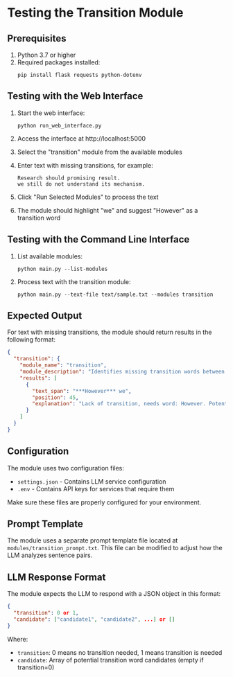 # Testing the Transition Module

## Prerequisites

1. Python 3.7 or higher
2. Required packages installed:
   ```
   pip install flask requests python-dotenv
   ```

## Testing with the Web Interface

1. Start the web interface:
   ```
   python run_web_interface.py
   ```

2. Access the interface at http://localhost:5000

3. Select the "transition" module from the available modules

4. Enter text with missing transitions, for example:
   ```
   Research should promising result.
   we still do not understand its mechanism.
   ```

5. Click "Run Selected Modules" to process the text

6. The module should highlight "we" and suggest "However" as a transition word

## Testing with the Command Line Interface

1. List available modules:
   ```
   python main.py --list-modules
   ```

2. Process text with the transition module:
   ```
   python main.py --text-file text/sample.txt --modules transition
   ```

## Expected Output

For text with missing transitions, the module should return results in the following format:
```json
{
  "transition": {
    "module_name": "transition",
    "module_description": "Identifies missing transition words between consecutive sentences within the same paragraph",
    "results": [
      {
        "text_span": "***However*** we",
        "position": 45,
        "explanation": "Lack of transition, needs word: However. Potential candidates: However, Nevertheless, Nonetheless, But"
      }
    ]
  }
}
```

## Configuration

The module uses two configuration files:
- `settings.json` - Contains LLM service configuration
- `.env` - Contains API keys for services that require them

Make sure these files are properly configured for your environment.

## Prompt Template

The module uses a separate prompt template file located at `modules/transition_prompt.txt`. This file can be modified to adjust how the LLM analyzes sentence pairs.

## LLM Response Format

The module expects the LLM to respond with a JSON object in this format:
```json
{
  "transition": 0 or 1,
  "candidate": ["candidate1", "candidate2", ...] or []
}
```

Where:
- `transition`: 0 means no transition needed, 1 means transition is needed
- `candidate`: Array of potential transition word candidates (empty if transition=0)